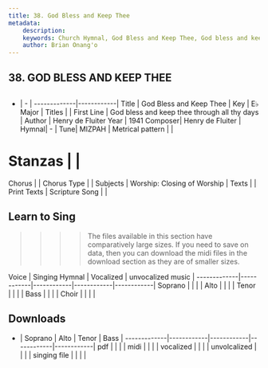 ```yaml
---
title: 38. God Bless and Keep Thee
metadata:
    description: 
    keywords: Church Hymnal, God Bless and Keep Thee, God bless and keep thee through all thy days, 
    author: Brian Onang'o
---
```



## 38. GOD BLESS AND KEEP THEE

```txt

```

- |   -  |
-------------|------------|
Title | God Bless and Keep Thee |
Key | E♭ Major |
Titles |  |
First Line | God bless and keep thee through all thy days |
Author | Henry de Fluiter
Year | 1941
Composer| Henry de Fluiter |
Hymnal|  - |
Tune| MIZPAH |
Metrical pattern | |
# Stanzas |  |
Chorus |  |
Chorus Type |  |
Subjects | Worship: Closing of Worship |
Texts |  |
Print Texts | 
Scripture Song |  |
  
## Learn to Sing

>>>> The files available in this section have comparatively large sizes. If you need to save on data, then you can download the midi files in the download section as they are of smaller sizes.

Voice |  Singing Hymnal | Vocalized | unvocalized music |
-------------|------------|------------|------------|------------|
Soprano | | | |
Alto | | | |
Tenor | | | |
Bass | | | |
Choir | | | |

## Downloads

- |  Soprano | Alto | Tenor | Bass |
-------------|------------|------------|------------|------------|
pdf | | | |
midi | | | |
vocalized | | | |
unvolcalized | | | |
singing file | | | |
  